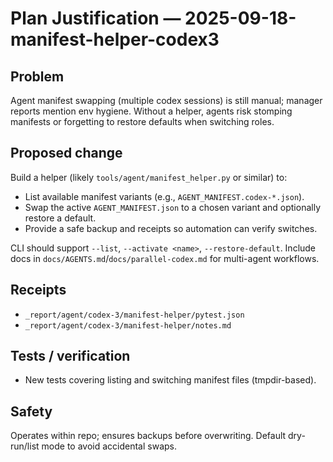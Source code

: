 # Plan Justification — 2025-09-18-manifest-helper-codex3

## Problem
Agent manifest swapping (multiple codex sessions) is still manual; manager reports mention env hygiene. Without a helper, agents risk stomping manifests or forgetting to restore defaults when switching roles.

## Proposed change
Build a helper (likely `tools/agent/manifest_helper.py` or similar) to:
- List available manifest variants (e.g., `AGENT_MANIFEST.codex-*.json`).
- Swap the active `AGENT_MANIFEST.json` to a chosen variant and optionally restore a default.
- Provide a safe backup and receipts so automation can verify switches.

CLI should support `--list`, `--activate <name>`, `--restore-default`. Include docs in `docs/AGENTS.md`/`docs/parallel-codex.md` for multi-agent workflows.

## Receipts
- `_report/agent/codex-3/manifest-helper/pytest.json`
- `_report/agent/codex-3/manifest-helper/notes.md`

## Tests / verification
- New tests covering listing and switching manifest files (tmpdir-based).

## Safety
Operates within repo; ensures backups before overwriting. Default dry-run/list mode to avoid accidental swaps.
